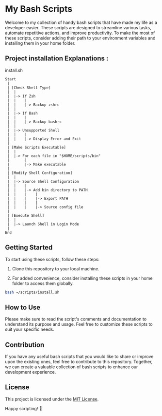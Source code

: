 # My Bash Scripts

Welcome to my collection of handy bash scripts that have made my life as a developer easier. These scripts are designed to streamline various tasks, automate repetitive actions, and improve productivity. To make the most of these scripts, consider adding their path to your environment variables and installing them in your home folder.
## Project installation Explanations :
install.sh 
```
Start
 |
 | [Check Shell Type]
 |  |
 |  |-> If Zsh
 |  |    |
 |  |    |-> Backup zshrc
 |  |
 |  |-> If Bash
 |  |    |
 |  |    |-> Backup bashrc
 |  |
 |  |-> Unsupported Shell
 |  |    |
 |  |    |-> Display Error and Exit
 |
 | [Make Scripts Executable]
 |  |
 |  |-> For each file in "$HOME/scripts/bin"
 |       |
 |       |-> Make executable
 |
 | [Modify Shell Configuration]
 |  |
 |  |-> Source Shell Configuration
 |  |    |
 |  |    |-> Add bin directory to PATH
 |  |    |    |
 |  |    |    |-> Export PATH
 |  |    |    |
 |  |    |    |-> Source config file
 |
 | [Execute Shell]
 |  |
 |  |-> Launch Shell in Login Mode
 |
End
```


## Getting Started

To start using these scripts, follow these steps:

1. Clone this repository to your local machine.

2. For added convenience, consider installing these scripts in your home folder to access them globally.

```bash
bash ~/scripts/install.sh
```

## How to Use

Please make sure to read the script's comments and documentation to understand its purpose and usage. Feel free to customize these scripts to suit your specific needs.

## Contribution

If you have any useful bash scripts that you would like to share or improve upon the existing ones, feel free to contribute to this repository. Together, we can create a valuable collection of bash scripts to enhance our development experience.

## License

This project is licensed under the [MIT License](LICENSE).

Happy scripting! 🚀
